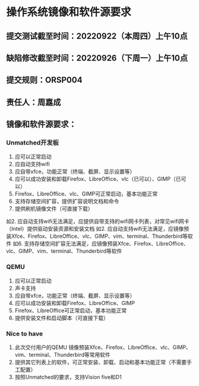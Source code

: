 # 操作系统镜像和软件源要求

## 提交测试截至时间：20220922（本周四）上午10点

## 缺陷修改截至时间：20220926（下周一）上午10点

## 提交规则：ORSP004

## 责任人：周嘉成

## 镜像和软件源要求：

### Unmatched开发板

1. 应可以正常启动
2. 应自动支持wifi
3. 应自带xfce，功能正常（终端、截屏、显示设置等）
4. 应可以成功安装和卸载Firefox、LibreOffice、vlc（已可以）、GIMP（已可以）
5. Firefox、LibreOffice、vlc、GIMP可正常启动，基本功能正常
6. 支持存储空间扩容，提供扩容说明文档和命令
7. 提供刷机镜像文件（可直接下载）

如2. 应自动支持wifi无法满足，应提供自带支持的wifi网卡列表，对常见wifi网卡（Intel）提供驱动安装资源和安装文档
如2. 应自动支持wifi无法满足，应镜像预装Xfce、Firefox、LibreOffice、vlc、GIMP、vim、terminal、Thunderbird等软件
如6. 支持存储空间扩容无法满足，应镜像预装Xfce、Firefox、LibreOffice、vlc、GIMP、vim、terminal、Thunderbird等软件

### QEMU

1. 应可以正常启动
2. 声卡支持
3. 应自带xfce，功能正常（终端、截屏、显示设置等）
4. 应可以成功安装和卸载Firefox、LibreOffice、GIMP
5. Firefox、LibreOffice可正常启动，基本功能正常
6. 提供安装文件和启动脚本（可直接下载）

### Nice to have
1. 此次交付用户的QEMU 镜像预装Xfce、Firefox、LibreOffice、vlc、GIMP、vim、terminal、Thunderbird等常用软件
2. 提供其它列表上的软件，可正常安装、卸载、启动和基本功能正常（不需要手工配置）
3. 按照Unmatched的要求，支持Vision five和D1
